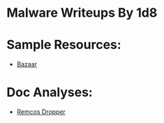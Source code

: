 # Malware Writeups By 1d8

# Sample Resources:

* [Bazaar](https://bazaar.abuse.ch/browse)

# Doc Analyses:

* [Remcos Dropper](https://github.com/1d8/analyses/blob/master/RemcosDocDropper.MD)
